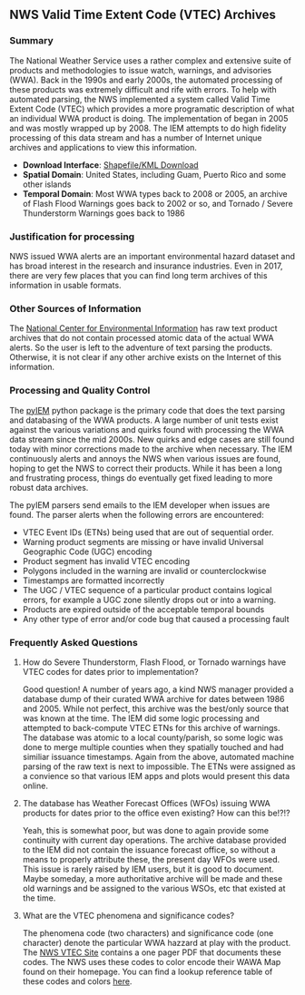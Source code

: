 ## <a name="vtec"></a> NWS Valid Time Extent Code (VTEC) Archives

### Summary

The National Weather Service uses a rather complex and extensive suite of products and methodologies to issue watch, warnings, and advisories (WWA).  Back in the 1990s and early 2000s, the automated processing of these products was extremely difficult and rife with errors.  To help with automated parsing, the NWS implemented a system called Valid Time Extent Code (VTEC) which provides a more programatic description of what an individual WWA product is doing.  The implementation of began in 2005 and was mostly wrapped up by 2008.  The IEM attempts to do high fidelity processing of this data stream and has a number of Internet unique archives and applications to view this information.

* __Download Interface__: [Shapefile/KML Download](https://mesonet.agron.iastate.edu/request/gis/watchwarn.phtml)
* __Spatial Domain__: United States, including Guam, Puerto Rico and some other islands
* __Temporal Domain__: Most WWA types back to 2008 or 2005, an archive of Flash Flood Warnings goes back to 2002 or so, and Tornado / Severe Thunderstorm Warnings goes back to 1986

### Justification for processing

NWS issued WWA alerts are an important environmental hazard dataset and has broad interest in the research and insurance industries.  Even in 2017, there are very few places that you can find long term archives of this information in usable formats.

### Other Sources of Information

The [National Center for Environmental Information](https://www.ncei.noaa.gov) has raw text product archives that do not contain processed atomic data of the actual WWA alerts.  So the user is left to the adventure of text parsing the products.  Otherwise, it is not clear if any other archive exists on the Internet of this information.

### Processing and Quality Control

The [pyIEM](https://github.com/akrherz/pyIEM) python package is the primary code that does the text parsing and databasing of the WWA products.  A large number of unit tests exist against the various variations and quirks found with processing the WWA data stream since the mid 2000s.  New quirks and edge cases are still found today with minor corrections made to the archive when necessary.  The IEM continuously alerts and annoys the NWS when various issues are found, hoping to get the NWS to correct their products.  While it has been a long and frustrating process, things do eventually get fixed leading to more robust data archives.

The pyIEM parsers send emails to the IEM developer when issues are found.  The parser alerts when the following errors are encountered:

* VTEC Event IDs (ETNs) being used that are out of sequential order.
* Warning product segments are missing or have invalid Universal Geographic Code (UGC) encoding
* Product segment has invalid VTEC encoding
* Polygons included in the warning are invalid or counterclockwise
* Timestamps are formatted incorrectly
* The UGC / VTEC sequence of a particular product contains logical errors, for example a UGC zone silently drops out or into a warning.
* Products are expired outside of the acceptable temporal bounds
* Any other type of error and/or code bug that caused a processing fault


### <a name="faq"></a> Frequently Asked Questions

1. How do Severe Thunderstorm, Flash Flood, or Tornado warnings have VTEC codes for dates prior to implementation?

    Good question!  A number of years ago, a kind NWS manager provided a database dump of their curated WWA archive for dates between 1986 and 2005.  While not perfect, this archive was the best/only source that was known at the time.  The IEM did some logic processing and attempted to back-compute VTEC ETNs for this archive of warnings.  The database was atomic to a local county/parish, so some logic was done to merge multiple counties when they spatially touched and had similiar issuance timestamps.  Again from the above, automated machine parsing of the raw text is next to impossible.  The ETNs were assigned as a convience so that various IEM apps and plots would present this data online.

1. The database has Weather Forecast Offices (WFOs) issuing WWA products for dates prior to the office even existing?  How can this be!?!?

    Yeah, this is somewhat poor, but was done to again provide some continuity with current day operations.  The archive database provided to the IEM did not contain the issuance forecast office, so without a means to properly attribute these, the present day WFOs were used.  This issue is rarely raised by IEM users, but it is good to document.  Maybe someday, a more authoritative archive will be made and these old warnings and be assigned to the various WSOs, etc that existed at the time.

1. What are the VTEC phenomena and significance codes?

    The phenomena code (two characters) and significance code (one character) denote the particular WWA hazzard at play with the product. The [NWS VTEC Site](http://www.nws.noaa.gov/om/vtec/) contains a one pager PDF that documents these codes.  The NWS uses these codes to color encode their WAWA Map found on their homepage.  You can find a lookup reference table of these codes and colors [here](https://github.com/akrherz/pyIEM/blob/master/pyiem/nws/vtec.py).

